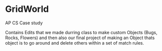 # GridWorld
AP CS Case study

Contains Edits that we made durring class to make custom Objects (Bugs, Rocks, Flowers) and then also our final project of making an Object thats object is to go around and delete others within a set of match rules.
